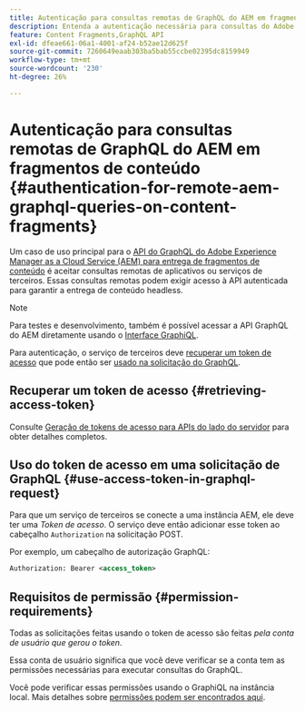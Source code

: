 ```yaml
---
title: Autenticação para consultas remotas de GraphQL do AEM em fragmentos de conteúdo
description: Entenda a autenticação necessária para consultas do Adobe Experience Manager GraphQL remoto para proteger sua entrega de conteúdo headless.
feature: Content Fragments,GraphQL API
exl-id: dfeae661-06a1-4001-af24-b52ae12d625f
source-git-commit: 7260649eaab303ba5bab55ccbe02395dc8159949
workflow-type: tm+mt
source-wordcount: '230'
ht-degree: 26%

---
```


# Autenticação para consultas remotas de GraphQL do AEM em fragmentos de conteúdo {#authentication-for-remote-aem-graphql-queries-on-content-fragments}

Um caso de uso principal para o [API do GraphQL do Adobe Experience Manager as a Cloud Service (AEM) para entrega de fragmentos de conteúdo](/help/headless/graphql-api/content-fragments.md) é aceitar consultas remotas de aplicativos ou serviços de terceiros. Essas consultas remotas podem exigir acesso à API autenticada para garantir a entrega de conteúdo headless.

>[!NOTE]
>
>Para testes e desenvolvimento, também é possível acessar a API GraphQL do AEM diretamente usando o [Interface GraphiQL](/help/headless/graphql-api/graphiql-ide.md).

Para autenticação, o serviço de terceiros deve [recuperar um token de acesso](#retrieving-access-token) que pode então ser [usado na solicitação do GraphQL](#use-access-token-in-graphql-request).

## Recuperar um token de acesso {#retrieving-access-token}

Consulte [Geração de tokens de acesso para APIs do lado do servidor](/help/implementing/developing/introduction/generating-access-tokens-for-server-side-apis.md) para obter detalhes completos.

## Uso do token de acesso em uma solicitação de GraphQL {#use-access-token-in-graphql-request}

Para que um serviço de terceiros se conecte a uma instância AEM, ele deve ter uma *Token de acesso*. O serviço deve então adicionar esse token ao cabeçalho `Authorization` na solicitação POST.

Por exemplo, um cabeçalho de autorização GraphQL:

```xml
Authorization: Bearer <access_token>
```

## Requisitos de permissão {#permission-requirements}

Todas as solicitações feitas usando o token de acesso são feitas *pela conta de usuário que gerou o token*.

Essa conta de usuário significa que você deve verificar se a conta tem as permissões necessárias para executar consultas do GraphQL.

Você pode verificar essas permissões usando o GraphiQL na instância local. Mais detalhes sobre [permissões podem ser encontrados aqui](/help/headless/security/permissions.md).
